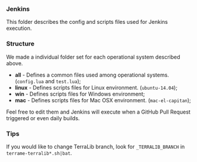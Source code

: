 ### Jenkins

This folder describes the config and scripts files used for Jenkins execution.

### Structure 

We made a individual folder set for each operational system described above.

- **all** - Defines a common files used among operational systems. (`config.lua` and `test.lua`);
- **linux** - Defines scripts files for Linux environment. (`ubuntu-14.04`);
- **win** - Defines scripts files for Windows environment;
- **mac** - Defines scripts files for Mac OSX environment. (`mac-el-capitan`);

Feel free to edit them and Jenkins will execute when a GitHub Pull Request triggered or even daily builds.

### Tips

If you would like to change TerraLib branch, look for `_TERRALIB_BRANCH` in `terrame-terralib*.sh|bat`.
